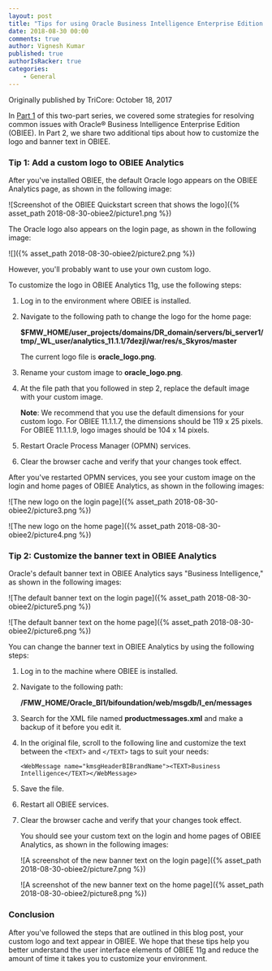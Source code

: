 ```yaml
---
layout: post
title: "Tips for using Oracle Business Intelligence Enterprise Edition: Part 2"
date: 2018-08-30 00:00
comments: true
author: Vignesh Kumar
published: true
authorIsRacker: true
categories:
    - General
---
```


Originally published by TriCore: October 18, 2017

In [Part 1](https://developer.rackspace.com/blog/obiee1/) of this two-part
series, we covered some strategies for resolving common issues with Oracle&reg;
Business Intelligence Enterprise Edition (OBIEE). In Part 2, we share two
additional tips about how to customize the logo and banner text in OBIEE.

<!-- more -->

### Tip 1: Add a custom logo to OBIEE Analytics

After you've installed OBIEE, the default Oracle logo appears on the OBIEE
Analytics page, as shown in the following image:

![Screenshot of the OBIEE Quickstart screen that shows the
logo]({% asset_path 2018-08-30-obiee2/picture1.png %})

The Oracle logo also appears on the login page, as shown in the following
image:

![]({% asset_path 2018-08-30-obiee2/picture2.png %})

However, you'll probably want to use your own custom logo.

To customize the logo in OBIEE Analytics 11g, use the following steps:

1. Log in to the environment where OBIEE is installed.
2. Navigate to the following path to change the logo for the home page:

    **$FMW_HOME/user_projects/domains/DR_domain/servers/bi_server1/tmp/_WL_user/analytics_11.1.1/7dezjl/war/res/s_Skyros/master**

    The current logo file is **oracle_logo.png**.

4. Rename your custom image to **oracle_logo.png**.
5. At the file path that you followed in step 2, replace the default image
   with your custom image.

    **Note**: We recommend that you use the default dimensions for your custom
    logo. For OBIEE 11.1.1.7, the dimensions should be 119 x 25 pixels. For
    OBIEE 11.1.1.9, logo images should be 104 x 14 pixels.

6. Restart Oracle Process Manager (OPMN) services.
7. Clear the browser cache and verify that your changes took effect.

After you've restarted OPMN services, you see your custom image on the login
and home pages of OBIEE Analytics, as shown in the following images:

![The new logo on the login
page]({% asset_path 2018-08-30-obiee2/picture3.png %})

![The new logo on the home
page]({% asset_path 2018-08-30-obiee2/picture4.png %})

### Tip 2: Customize the banner text in OBIEE Analytics

Oracle's default banner text in OBIEE Analytics says "Business
Intelligence," as shown in the following images:

![The default banner text on the login
page]({% asset_path 2018-08-30-obiee2/picture5.png %})

![The default banner text on the home
page]({% asset_path 2018-08-30-obiee2/picture6.png %})

You can change the banner text in OBIEE Analytics by using the following steps:

1. Log in to the machine where OBIEE is installed.
2. Navigate to the following path:

    **/FMW_HOME/Oracle_BI1/bifoundation/web/msgdb/l_en/messages**
3. Search for the XML file named **productmessages.xml** and make a backup of
   it before you edit it.
4. In the original file, scroll to the following line and customize the text
   between the `<TEXT>` and `</TEXT>` tags to suit your needs:

    `<WebMessage name="kmsgHeaderBIBrandName"><TEXT>Business Intelligence</TEXT></WebMessage>`
5. Save the file.
6. Restart all OBIEE services.
7. Clear the browser cache and verify that your changes took effect.

    You should see your custom text on the login and home pages of OBIEE
    Analytics, as shown in the following images:

    ![A screenshot of the new banner text on the login
    page]({% asset_path 2018-08-30-obiee2/picture7.png %})

    ![A screenshot of the new banner text on the home
    page]({% asset_path 2018-08-30-obiee2/picture8.png %})

### Conclusion

After you've followed the steps that are outlined in this blog post, your
custom logo and text appear in OBIEE. We hope that these tips help you better
understand the user interface elements of OBIEE 11g and reduce the amount of
time it takes you to customize your environment.
